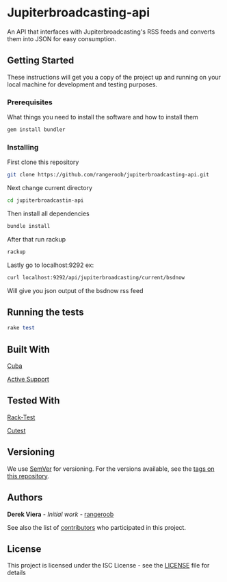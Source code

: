 # Jupiterbroadcasting-api

An API that interfaces with Jupiterbroadcasting's RSS feeds and converts them into JSON for easy consumption.

## Getting Started

These instructions will get you a copy of the project up and running on your local machine for development and testing purposes.

### Prerequisites

What things you need to install the software and how to install them

```ruby
gem install bundler
```

### Installing

First clone this repository
```bash
git clone https://github.com/rangeroob/jupiterbroadcasting-api.git
```

Next change current directory
```bash
cd jupiterbroadcastin-api
```

Then install all dependencies
```ruby
bundle install
```

After that run rackup
```ruby
rackup
```

Lastly go to localhost:9292 ex:
```bash
curl localhost:9292/api/jupiterbroadcasting/current/bsdnow
```

Will give you json output of the bsdnow rss feed

## Running the tests

```ruby
rake test
```

## Built With

 [Cuba](https://github.com/soveran/cuba)

[Active Support](https://github.com/rails/rails/tree/master/activesupport)

## Tested With
 [Rack-Test](https://github.com/rack-test/rack-test)
 
 [Cutest](https://github.com/djanowski/cutest)

## Versioning

We use [SemVer](http://semver.org/) for versioning. For the versions available, see the [tags on this repository](https://github.com/rangeroob/jupiterbroadcasting-api/tags).

## Authors

**Derek Viera** - *Initial work* - [rangeroob](https://github.com/rangeroob)

See also the list of [contributors](https://github.com/your/project/contributors) who participated in this project.

## License

This project is licensed under the ISC License - see the [LICENSE](LICENSE) file for details
